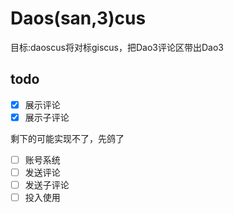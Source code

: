 # Daos(san,3)cus
目标:daoscus将对标giscus，把Dao3评论区带出Dao3

## todo
- [x] 展示评论
- [x] 展示子评论

剩下的可能实现不了，先鸽了

- [ ] 账号系统
- [ ] 发送评论
- [ ] 发送子评论
- [ ] 投入使用